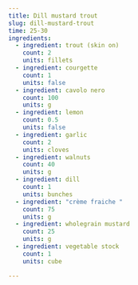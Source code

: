 ```yaml
---
title: Dill mustard trout
slug: dill-mustard-trout
time: 25-30
ingredients:
  - ingredient: trout (skin on)
    count: 2
    units: fillets
  - ingredient: courgette
    count: 1
    units: false
  - ingredient: cavolo nero
    count: 100
    units: g
  - ingredient: lemon
    count: 0.5
    units: false
  - ingredient: garlic
    count: 2
    units: cloves
  - ingredient: walnuts
    count: 40
    units: g
  - ingredient: dill
    count: 1
    units: bunches
  - ingredient: "crème fraiche "
    count: 75
    units: g
  - ingredient: wholegrain mustard
    count: 25
    units: g
  - ingredient: vegetable stock
    count: 1
    units: cube

---
```

